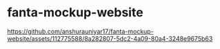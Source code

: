 # fanta-mockup-website




https://github.com/anshurauniyar17/fanta-mockup-website/assets/112775588/8a282807-5dc2-4a09-80a4-3248e9675b63

